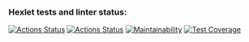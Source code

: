 ### Hexlet tests and linter status:
[![Actions Status](https://github.com/pavelkoA/python-project-52/actions/workflows/hexlet-check.yml/badge.svg)](https://github.com/pavelkoA/python-project-52/actions)
[![Actions Status](https://github.com/pavelkoA/python-project-52/actions/workflows/project-check.yml/badge.svg)](https://github.com/pavelkoA/python-project-83/actions/workflows/project-check.yml)
[![Maintainability](https://api.codeclimate.com/v1/badges/d3194180e77a5d538929/maintainability)](https://codeclimate.com/github/pavelkoA/python-project-52/maintainability)
[![Test Coverage](https://api.codeclimate.com/v1/badges/d3194180e77a5d538929/test_coverage)](https://codeclimate.com/github/pavelkoA/python-project-52/test_coverage)